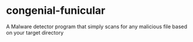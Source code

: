 # congenial-funicular
A Malware detector program that simply scans for any malicious file based on your target directory
